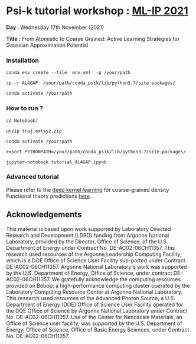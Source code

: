 #  **Psi-k tutorial workshop : [ML-IP 2021](https://www.mlip-workshop-2021.xyz)**

**Day :** Wednesday 17th November (2021)

**Title :** From Atomistic to Coarse Grained: Active Learning Strategies for Gaussian Approximation Potential

### Installation 

```
conda env create --file  env.yml  -p /your/path

cp -r AL4GAP  /your/path/conda_psik/lib/python3.7/site-packages/

conda activate /your/path

```

### How to run ?

```
cd Notebook/

unzip traj.extxyz.zip

conda activate /your/path

export PYTHONPATH=/your/path/conda_psik/lib/python3.7/site-packages/

jupyter-notebook tutorial_AL4GAP.ipynb

```

### Advanced tutorial

Please refer to the [deep kernel learning](http://proceedings.mlr.press/v51/wilson16.html)  for coarse-grained density Functional theory predictions [here](https://github.com/TheJacksonLab/ECG_ActiveLearning).



## Acknowledgements
This material is based upon work supported by Laboratory Directed Research and Development (LDRD) funding from Argonne National Laboratory, provided by the Director, Office of Science, of the U.S. Department of Energy under Contract No. DE-AC02-06CH11357. This research used resources of the Argonne Leadership Computing Facility, which is a DOE Office of Science User Facility sup-ported under Contract DE-AC02-06CH11357. Argonne National Laboratory's work was supported by the U.S. Department of Energy, Office of Science, under contract DE-AC02-06CH11357. We gratefully acknowledge the computing resources provided on Bebop; a high-performance computing cluster operated by the Laboratory Computing Resource Center at Argonne National Laboratory. This research used resources of the Advanced Photon Source, a U.S. Department of Energy (DOE) Office of Science User Facility operated for the DOE Office of Science by Argonne National Laboratory under Contract No. DE-AC02-06CH11357. Use of the Center for Nanoscale Materials, an Office of Science user facility, was supported by the U.S. Department of Energy, Office of Science, Office of Basic Energy Sciences, under Contract No. DE-AC02-06CH11357.
